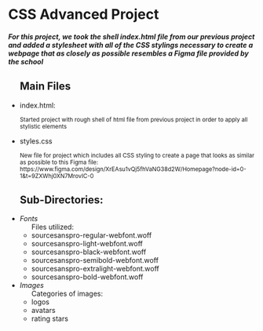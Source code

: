 <h1>CSS Advanced Project</h1>
<h5>For this project, we took the shell index.html file from our previous project and added a stylesheet with all of the CSS stylings necessary to create a webpage that as closely as possible resembles a Figma file provided by the school</h5>

<ul><h2>Main Files</h2>
  <li>index.html:
    <p><sup>Started project with rough shell of html file from previous project in order to apply all stylistic elements</sup></p>
  </li>
  <li>styles.css
    <p><sup>New file for project which includes all CSS styling to create a page that looks as similar as possible to this Figma file: https://www.figma.com/design/XrEAsu1vQj5fhVaNG38d2W/Homepage?node-id=0-1&t=9ZXWhj0XN7MrovIC-0
    </p></sup>
  </li>
</ul>
<ul><h2>Sub-Directories:</h2>
  <li><i>Fonts</i>
    <ul> Files utilized:
      <li>sourcesanspro-regular-webfont.woff</li>
      <li>sourcesanspro-light-webfont.woff</li>
      <li>sourcesanspro-black-webfont.woff</li>
      <li>sourcesanspro-semibold-webfont.woff</li>
      <li>sourcesanspro-extralight-webfont.woff</li>
      <li>sourcesanspro-bold-webfont.woff</li>
    </ul>
    <li><i>Images</i>
      <ul> Categories of images:
        <li>logos</li>
        <li>avatars</li>
        <li>rating stars</li>
      </ul>
    </li>
</ul>
